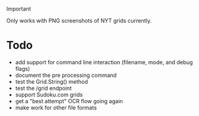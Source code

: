 > [!IMPORTANT]  
> Only works with PNG screenshots of NYT grids currently.

# Todo

- add support for command line interaction (filename, mode, and debug flags)
- document the pre processing command
- test the Grid.String() method
- test the /grid endpoint
- support Sudoku.com grids
- get a "best attempt" OCR flow going again
- make work for other file formats
